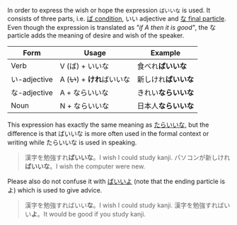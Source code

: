 In order to express the wish or hope the expression `ばいいな` is used. It consists of three parts, i.e. [ば condition](186), いい adjective and [な final particle](191). Even though the expression is translated as *"if A then it is good"*, the な particle adds the meaning of desire and wish of the speaker.

|Form|Usage|Example|
|-|-|-|
|Verb|V (ば) + いいな|食べれ**ばいいな**|
|い-adjective|A (~~い~~) + **けれ**ばいいな|新しけれ**ばいいな**|
|な-adjective|A + ならいいな|きれい**ならいいな**|
|Noun|N + ならいいな|日本人**ならいいな**|

This expression has exactly the same meaning as [たらいいな](218), but the difference is that ばいいな is more often used in the formal context or writing while たらいいな is used in speaking.
>漢字を勉強すれ**ばいいな**。I wish I could study kanji.
>パソコンが新しけれ**ばいいな**。I wish the computer were new.

Please also do not confuse it with [ばいいよ](217) (note that the ending particle is よ) which is used to give advice.
>漢字を勉強すればいい**な**。I wish I could study kanji.
>漢字を勉強すればいい**よ**。It would be good if you study kanji.